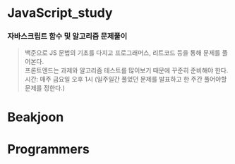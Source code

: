 # JavaScript_study
### 자바스크립트 함수 및 알고리즘 문제풀이

>백준으로 JS 문법의 기초를 다지고 프로그래머스, 리트코드 등을 통해 문제를 풀어본다.   
프론트엔드는 과제와 알고리즘 테스트를 많이보기 때문에 꾸준히 준비해야 한다.   
시간: 매주 금요일 오후 1시 (일주일간 풀었던 문제를 발표하고 한 주간 풀어야할 문제를 정한다.)

# Beakjoon

# Programmers